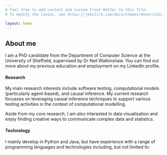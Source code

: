 ```yaml
---
# Feel free to add content and custom Front Matter to this file.
# To modify the layout, see https://jekyllrb.com/docs/themes/#overriding-theme-defaults

layout: home
---
```

## About me
I am a PhD candidate from the Department of Computer Science at the University of Sheffield, supervised by Dr Neil Walkinshaw. You can find out more about my previous education and employment on my LinkedIn profile.

#### Research
My main research interests include software testing, computational models (particularly agent-based), and causal inference. My current research focusses on leveraging causal inference techniques to support various testing activities in the context of computational modelling.

Aside from my core research, I am also interested in data visualisation and enjoy finding creative ways to communicate complex data and statistics.

#### Technology
I mainly develop in Python and Java, but have experience with a range of programming languages and technologies including, but not limited to:

<p align="center">
    <i class="devicon-python-plain technologyIcons"></i>
    <i class="devicon-java-plain technologyIcons"></i>
    <i class="devicon-ruby-plain technologyIcons"></i>
    <i class="devicon-javascript-plain technologyIcons"></i>
    <i class="devicon-angularjs-plain technologyIcons"></i>
    <i class="devicon-git-plain technologyIcons"></i>
</p>
